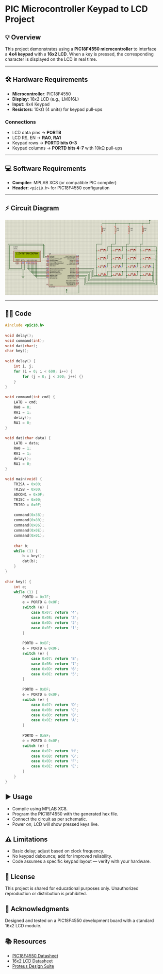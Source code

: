 # PIC Microcontroller Keypad to LCD Project

## 💡 Overview
This project demonstrates using a **PIC18F4550 microcontroller** to interface a **4x4 keypad** with a **16x2 LCD**. When a key is pressed, the corresponding character is displayed on the LCD in real time.

---

## 🛠️ Hardware Requirements
- **Microcontroller**: PIC18F4550
- **Display**: 16x2 LCD (e.g., LM016L)
- **Input**: 4x4 Keypad
- **Resistors**: 10kΩ (4 units) for keypad pull-ups

### Connections
- LCD data pins → **PORTB**
- LCD RS, EN → **RA0**, **RA1**
- Keypad rows → **PORTD bits 0–3**
- Keypad columns → **PORTD bits 4–7** with 10kΩ pull-ups

---

## 💻 Software Requirements
- **Compiler**: MPLAB XC8 (or compatible PIC compiler)
- **Header**: `<pic18.h>` for PIC18F4550 configuration

---

## ⚡ Circuit Diagram
![Schematic](keypad.png)

---

## 🧑‍💻 Code

```c
#include <pic18.h>

void delay();
void command(int);
void dat(char);
char key();

void delay() {
    int i, j;
    for (i = 0; i < 600; i++) {
        for (j = 0; j < 200; j++) {}
    }
}

void command(int cmd) {
    LATB = cmd;
    RA0 = 0;
    RA1 = 1;
    delay();
    RA1 = 0;
}

void dat(char data) {
    LATB = data;
    RA0 = 1;
    RA1 = 1;
    delay();
    RA1 = 0;
}

void main(void) {
    TRISA = 0x00;
    TRISB = 0x00;
    ADCON1 = 0x0F;
    TRISC = 0x00;
    TRISD = 0x0F;

    command(0x38);
    command(0x80);
    command(0x06);
    command(0x0E);
    command(0x01);

    char b;
    while (1) {
        b = key();
        dat(b);
    }
}

char key() {
    int e;
    while (1) {
        PORTD = 0x7F;
        e = PORTD & 0x0F;
        switch (e) {
            case 0x07: return '4';
            case 0x0B: return '3';
            case 0x0D: return '2';
            case 0x0E: return '1';
        }

        PORTD = 0xBF;
        e = PORTD & 0x0F;
        switch (e) {
            case 0x07: return '8';
            case 0x0B: return '7';
            case 0x0D: return '6';
            case 0x0E: return '5';
        }

        PORTD = 0xDF;
        e = PORTD & 0x0F;
        switch (e) {
            case 0x07: return 'D';
            case 0x0B: return 'C';
            case 0x0D: return 'B';
            case 0x0E: return 'A';
        }

        PORTD = 0xEF;
        e = PORTD & 0x0F;
        switch (e) {
            case 0x07: return 'H';
            case 0x0B: return 'G';
            case 0x0D: return 'F';
            case 0x0E: return 'E';
        }
    }
}

```

## ▶️ Usage
- Compile using MPLAB XC8.
- Program the PIC18F4550 with the generated hex file.
- Connect the circuit as per schematic.
- Power on; LCD will show pressed keys live.

## ⚠️ Limitations
- Basic delay; adjust based on clock frequency.
- No keypad debounce; add for improved reliability.
- Code assumes a specific keypad layout — verify with your hardware.

## 📄 License
This project is shared for educational purposes only. Unauthorized reproduction or distribution is prohibited.

## 🙏 Acknowledgments
Designed and tested on a PIC18F4550 development board with a standard 16x2 LCD module.

## 📚 Resources
- [PIC18F4550 Datasheet](https://ww1.microchip.com/downloads/en/DeviceDoc/39632e.pdf)
- [16x2 LCD Datasheet](https://www.sparkfun.com/datasheets/LCD/HDM16216H-5.pdf)
- [Proteus Design Suite](https://www.labcenter.com/)
